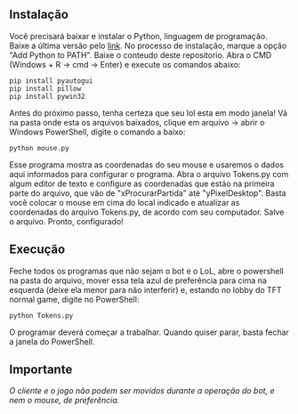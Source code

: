 ## Instalação

Você precisará baixar e instalar o Python, linguagem de programação.
Baixe a última versão pelo [link]( https://www.python.org/downloads/). No processo de instalação, marque a opção "Add Python to PATH".
Baixe o conteudo deste repositorio.
Abra o CMD (Windows + R -> cmd -> Enter) e execute os comandos abaixo:
```
pip install pyautogui
pip install pillow
pip install pywin32
```
Antes do próximo passo, tenha certeza que seu lol esta em modo janela!
Vá na pasta onde esta os arquivos baixados, clique em arquivo -> abrir o Windows PowerShell, digite o comando a baixo:
```
python mouse.py
```
Esse programa mostra as coordenadas do seu mouse e usaremos o dados aqui informados para configurar o programa.
Abra o arquivo Tokens.py com algum editor de texto e configure as coordenadas que estão na primeira parte do arquivo, que vão de "xProcurarPartida" até "yPixelDesktop". Basta você colocar o mouse em cima do local indicado e atualizar as coordenadas do arquivo Tokens.py, de acordo com seu computador.
Salve o arquivo. Pronto, configurado!

## Execução

Feche todos os programas que não sejam o bot e o LoL, abre o powershell na pasta do arquivo, mover essa tela azul de preferência para cima na esquerda (deixe ela menor para não interferir) e, estando no lobby do TFT normal game, digite no PowerShell:

```
python Tokens.py
```

O programar deverá começar a trabalhar. Quando quiser parar, basta fechar a janela do PowerShell.

## Importante

*O cliente e o jogo não podem ser movidos durante a operação do bot, e nem o mouse, de preferência.*
